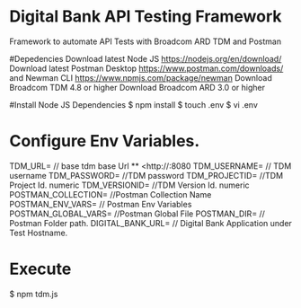 # Digital Bank API Testing Framework
Framework to automate API Tests with Broadcom ARD TDM and Postman

#Depedencies
Download latest Node JS https://nodejs.org/en/download/
Download latest Postman Desktop https://www.postman.com/downloads/ and Newman CLI https://www.npmjs.com/package/newman
Download Broadcom TDM 4.8 or higher
Download Broadcom ARD 3.0 or higher

#Install Node JS Dependencies 
$ npm install
$ touch .env
$ vi .env

# Configure Env Variables.
TDM_URL=  // base tdm base Url ** <http://<HOST>:8080
TDM_USERNAME= // TDM username
TDM_PASSWORD= //TDM password
TDM_PROJECTID=  //TDM Project Id. numeric
TDM_VERSIONID=  //TDM Version Id. numeric
POSTMAN_COLLECTION= //Postman Collection Name <json>
POSTMAN_ENV_VARS=  // Postman Env Variables
POSTMAN_GLOBAL_VARS= //Postman Global File
POSTMAN_DIR= // Postman Folder path.
DIGITAL_BANK_URL= // Digital Bank Application under Test Hostname.

# Execute
  $ npm tdm.js
